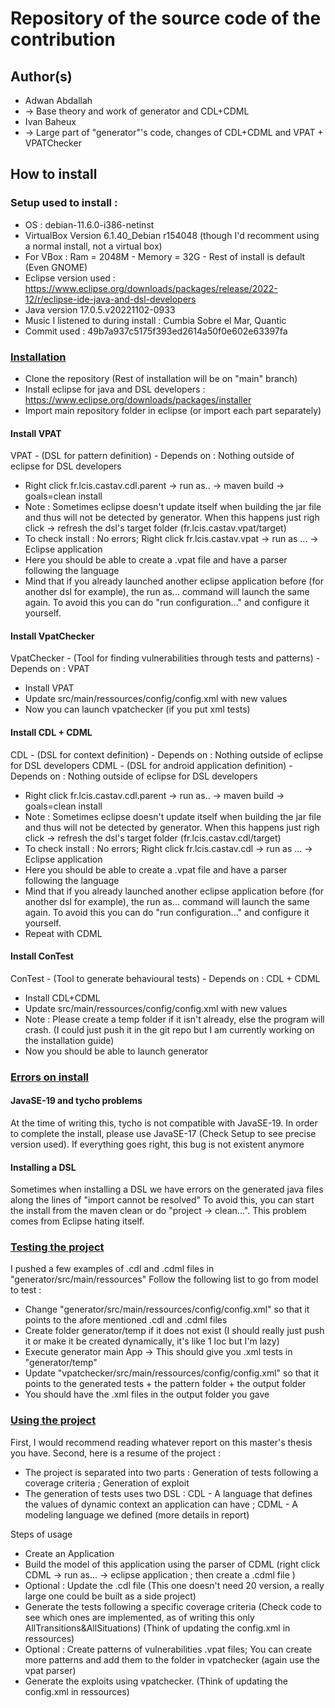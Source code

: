# Repository of the source code of the contribution

## Author(s)

- Adwan Abdallah 
- -> Base theory and work of generator and CDL+CDML
- Ivan Baheux 
- -> Large part of "generator"'s code, changes of CDL+CDML and VPAT + VPATChecker


## How to install 

### Setup used to install :

- OS : debian-11.6.0-i386-netinst 
- VirtualBox Version 6.1.40\_Debian r154048 (though I'd recomment using a normal install, not a virtual box)
- For VBox : Ram = 2048M - Memory = 32G - Rest of install is default (Even GNOME)
- Eclipse version used : https://www.eclipse.org/downloads/packages/release/2022-12/r/eclipse-ide-java-and-dsl-developers
- Java version 17.0.5.v20221102-0933
- Music I listened to during install : Cumbia Sobre el Mar, Quantic
- Commit used : 49b7a937c5175f393ed2614a50f0e602e63397fa

### <ins>Installation</ins>

- Clone the repository (Rest of installation will be on "main" branch)
- Install eclipse for java and DSL developers : https://www.eclipse.org/downloads/packages/installer
- Import main repository folder in eclipse (or import each part separately)


#### Install VPAT
VPAT - (DSL for pattern definition) - Depends on : Nothing outside of eclipse for DSL developers
- Right click fr.lcis.castav.cdl.parent -> run as.. -> maven build -> goals=clean install
- Note : Sometimes eclipse doesn't update itself when building the jar file and thus will not be detected by generator. When this happens just righ click -> refresh the dsl's target folder (fr.lcis.castav.vpat/target)
- To check install : No errors; Right click fr.lcis.castav.vpat -> run as ... -> Eclipse application
- Here you should be able to create a .vpat file and have a parser following the language
- Mind that if you already launched another eclipse application before (for another dsl for example), the run as... command will launch the same again. To avoid this you can do "run configuration..." and configure it yourself.

#### Install VpatChecker
VpatChecker - (Tool for finding vulnerabilities through tests and patterns) - Depends on : VPAT
- Install VPAT 
- Update src/main/ressources/config/config.xml with new values
- Now you can launch vpatchecker (if you put xml tests)

#### Install CDL + CDML
CDL - (DSL for context definition) - Depends on : Nothing outside of eclipse for DSL developers
CDML - (DSL for android application definition) - Depends on : Nothing outside of eclipse for DSL developers
- Right click fr.lcis.castav.cdl.parent -> run as.. -> maven build -> goals=clean install
- Note : Sometimes eclipse doesn't update itself when building the jar file and thus will not be detected by generator. When this happens just righ click -> refresh the dsl's target folder (fr.lcis.castav.cdl/target)
- To check install : No errors; Right click fr.lcis.castav.cdl -> run as ... -> Eclipse application
- Here you should be able to create a .vpat file and have a parser following the language
- Mind that if you already launched another eclipse application before (for another dsl for example), the run as... command will launch the same again. To avoid this you can do "run configuration..." and configure it yourself.
- Repeat with CDML

#### Install ConTest
ConTest - (Tool to generate behavioural tests) - Depends on : CDL + CDML
- Install CDL+CDML
- Update src/main/ressources/config/config.xml with new values
- Note : Please create a temp folder if it isn't already, else the program will crash. (I could just push it in the git repo but I am currently working on the installation guide)
- Now you should be able to launch generator

### <ins>Errors on install </ins>

#### JavaSE-19 and tycho problems
At the time of writing this, tycho is not compatible with JavaSE-19.
In order to complete the install, please use JavaSE-17 (Check Setup to see precise version used).
If everything goes right, this bug is not existent anymore

#### Installing a DSL
Sometimes when installing a DSL we have errors on the generated java files along the lines of "import cannot be resolved"
To avoid this, you can start the install from the maven clean or do "project -> clean...".
This problem comes from Eclipse hating itself.


### <ins>Testing the project</ins>

I pushed a few examples of .cdl and .cdml files in "generator/src/main/ressources"
Follow the following list to go from model to test :
- Change "generator/src/main/ressources/config/config.xml" so that it points to the afore mentioned .cdl and .cdml files
- Create folder generator/temp if it does not exist (I should really just push it or make it be created dynamically, it's like 1 loc but I'm lazy)
- Execute generator main App -> This should give you .xml tests in "generator/temp"
- Update "vpatchecker/src/main/ressources/config/config.xml" so that it points to the generated tests + the pattern folder + the output folder
- You should have the .xml files in the output folder you gave

### <ins>Using the project</ins>

First, I would recommend reading whatever report on this master's thesis you have.
Second, here is a resume of the project :
- The project is separated into two parts : Generation of tests following a coverage criteria ; Generation of exploit
- The generation of tests uses two DSL : CDL - A language that defines the values of dynamic context an application can have ; CDML - A modeling language we defined (more details in report)

Steps of usage 
- Create an Application
- Build the model of this application using the parser of CDML (right click CDML -> run as... -> eclipse application ; then create a .cdml file )
- Optional : Update the .cdl file (This one doesn't need 20 version, a really large one could be built as a side project)
- Generate the tests following a specific coverage criteria (Check code to see which ones are implemented, as of writing this only AllTransitions&AllSituations) (Think of updating the config.xml in ressources)
- Optional : Create patterns of vulnerabilities .vpat files; You can create more patterns and add them to the folder in vpatchecker (again use the vpat parser)
- Generate the exploits using vpatchecker. (Think of updating the config.xml in ressources)


